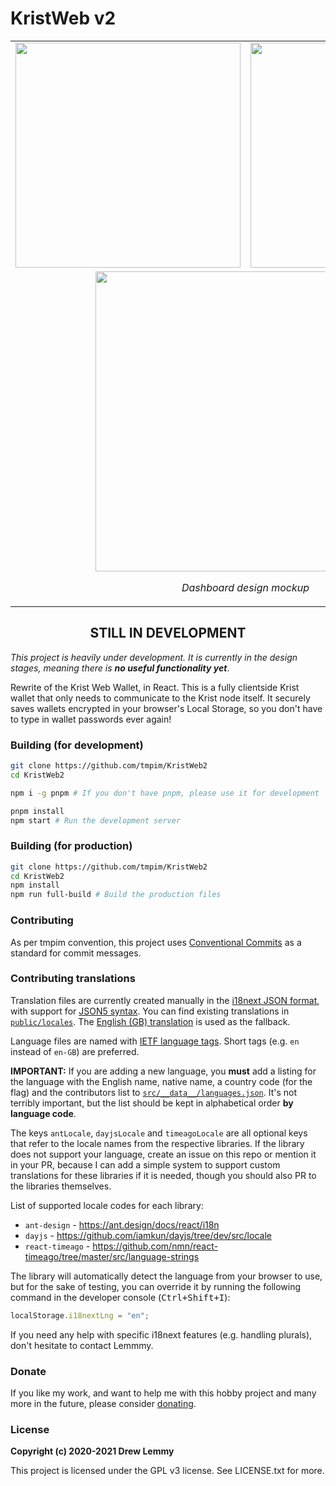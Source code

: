 # KristWeb v2

<table align="center">
  <tr>
    <td><img src="https://i.imgur.com/qBHn6Pz.png" width="360" /></td>
    <td><img src="https://i.imgur.com/DW86wns.png" width="360" /></td>
  </tr>
  <tr>
    <td colspan="2" align="center">
      <img src="https://i.imgur.com/PtineSx.png" width="480" />        
      <p align="center">
        <i>Dashboard design mockup</i>
      </p>
    </td>
  </tr>
</table>

<h2 align="center">STILL IN DEVELOPMENT</h2>

*This project is heavily under development. It is currently in the design 
stages, meaning there is **no useful functionality yet***.

Rewrite of the Krist Web Wallet, in React. This is a fully clientside Krist 
wallet that only needs to communicate to the Krist node itself. It securely 
saves wallets encrypted in your browser's Local Storage, so you don't have to 
type in wallet passwords ever again!

### Building (for development)

```sh
git clone https://github.com/tmpim/KristWeb2
cd KristWeb2

npm i -g pnpm # If you don't have pnpm, please use it for development

pnpm install
npm start # Run the development server
```

### Building (for production)

```sh
git clone https://github.com/tmpim/KristWeb2
cd KristWeb2
npm install
npm run full-build # Build the production files
```

### Contributing

As per tmpim convention, this project uses 
[Conventional Commits](https://www.conventionalcommits.org/en/v1.0.0/) as a
standard for commit messages.

### Contributing translations

Translation files are currently created manually in the 
[i18next JSON format](https://www.i18next.com/misc/json-format), with support 
for [JSON5 syntax](https://spec.json5.org/). You can find existing translations 
in [`public/locales`](public/locales). The 
[English (GB) translation](public/locales/en.json) is used as the fallback.

Language files are named with 
[IETF language tags](https://en.wikipedia.org/wiki/IETF_language_tag). Short
tags (e.g. `en` instead of `en-GB`) are preferred.

**IMPORTANT:** If you are adding a new language, you **must** add a listing for 
the language with the English name, native name, a country code (for the flag) 
and the contributors list to 
[`src/__data__/languages.json`](src/__data__/languages.json). It's not terribly
important, but the list should be kept in alphabetical order **by language 
code**.

The keys `antLocale`, `dayjsLocale` and `timeagoLocale` are all optional keys
that refer to the locale names from the respective libraries. If the library
does not support your language, create an issue on this repo or mention it in
your PR, because I can add a simple system to support custom translations for
these libraries if it is needed, though you should also PR to the libraries 
themselves.

List of supported locale codes for each library:

- `ant-design` - https://ant.design/docs/react/i18n
- `dayjs` - https://github.com/iamkun/dayjs/tree/dev/src/locale
- `react-timeago` - https://github.com/nmn/react-timeago/tree/master/src/language-strings

The library will automatically detect the language from your browser to use, but
for the sake of testing, you can override it by running the following command in
the developer console (<kbd>Ctrl+Shift+I</kbd>):

```js
localStorage.i18nextLng = "en";
```

If you need any help with specific i18next features (e.g. handling plurals),
don't hesitate to contact Lemmmy.

### Donate

If you like my work, and want to help me with this hobby project and many more
in the future, please consider [donating](https://donate.lemmmy.pw).

### License

**Copyright (c) 2020-2021 Drew Lemmy**

This project is licensed under the GPL v3 license. See LICENSE.txt for more.
